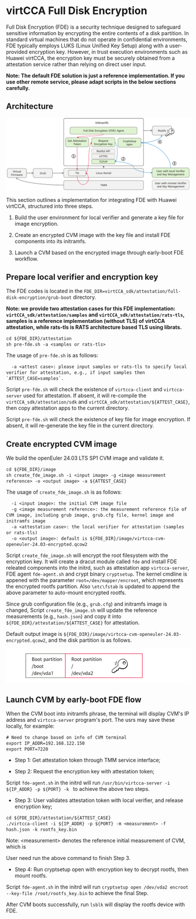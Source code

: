 # virtCCA Full Disk Encryption

Full Disk Encryption (FDE) is a security technique designed to safeguard sensitive information by encrypting the entire contents of a disk partition. In standard virtual machines that do not operate in confidential environments, FDE typically employs LUKS (Linux Unified Key Setup) along with a user-provided encryption key. However, in trust execution environments such as Huawei virtCCA, the encryption key must be securely obtained from a attestation service rather than relying on direct user input.

**Note: The default FDE solution is just a reference implementation. If you use other remote service, please adapt scripts in the below sections carefully.**


## Architecture

![](./doc/fde-arch.png)

This section outlines a implementation for integrating FDE with Huawei virtCCA, structured into three steps.

1. Build the user environment for local verifier and generate a key file for image encryption.

2. Create an encrypted CVM image with the key file and install FDE components into its initramfs.

3. Launch a CVM based on the encrypted image through early-boot FDE workflow.

## Prepare local verifier and encryption key

The FDE codes is located in the `FDE_DIR=virtCCA_sdk/attestation/full-disk-encryption/grub-boot` directory.

**Note: we provide two attestation cases for this FDE implementation: `virtCCA_sdk/attestation/samples` and `virtCCA_sdk/attestation/rats-tls`, samples is a reference implementation (without TLS) of virtCCA attestation, while rats-tls is RATS architecture based TLS using librats.**

```shell
cd ${FDE_DIR}/attestation
sh pre-fde.sh -a <samples or rats-tls>
```

The usage of `pre-fde.sh` is as follows:

```shell
  -a <attest case>: please input samples or rats-tls to specify local verifier for attestation, e.g., if input samples then `ATTEST_CASE=samples`.
```

Script `pre-fde.sh` will check the existence of `virtcca-client` and `virtcca-server` used for attestation. If absent, it will re-compile the `virtCCA_sdk/attestation/sdk` and `virtCCA_sdk/attestation/${ATTEST_CASE}`, then copy attestation apps to the current directory.

Script `pre-fde.sh` will check the existence of key file for image encryption. If absent, it will re-generate the key file in the current directory.

## Create encrypted CVM image

We build the openEuler 24.03 LTS SP1 CVM image and validate it. 

```shell
cd ${FDE_DIR}/image
sh create_fde_image.sh -i <input image> -g <image measurement reference> -o <output image> -a ${ATTEST_CASE}
```

The usage of `create_fde_image.sh` is as follows:

```shell
  -i <input image>: the initial CVM image file
  -g <image measurement reference>: the measurement reference file of CVM image, including grub image, grub.cfg file, kernel image and initramfs image 
  -a <attestation case>: the local verifier for attestation (samples or rats-tls) 
  -o <output image>: default is ${FDE_DIR}/image/virtcca-cvm-openeuler-24.03-encrypted.qcow2
```

Script `create_fde_image.sh` will encrypt the root filesystem with the encryption key. It will create a dracut module called `fde` and install FDE releated components into the initrd, such as attestation app `virtcca-server`, FDE agent `fde-agent.sh` and crypt binary `cryptsetup`. The kernel cmdline is appened with the parameter `root=/dev/mapper/encroot`, which represents the encrypted rootfs partition. Also `\etc\fstab` is updated to append the above parameter to auto-mount encrypted rootfs. 


Since grub configuration file (e.g., `grub.cfg`) and initramfs image is changed, Script `create_fde_image.sh` will update the reference measurements (e.g., `hash.json`) and copy it into `${FDE_DIR}/attestation/${ATTEST_CASE}` for attestation.

Default output image is `${FDE_DIR}/image/virtcca-cvm-openeuler-24.03-encrypted.qcow2`, and the disk partition is as follows.

![](./doc/disk-partition.png)

## Launch CVM by early-boot FDE flow

When the CVM boot into initramfs phrase, the terminal will display CVM's IP address and `virtcca-server` program's port. The usrs may save these locally, for example:

```shell
# Need to change based on info of CVM terminal
export IP_ADDR=192.168.122.150 
export PORT=7220
```

* Step 1: Get attestation token through TMM service interface;

* Step 2: Request the encryption key with attestation token;

Script `fde-agent.sh` in the initrd will run `/usr/bin/virtcca-server -i ${IP_ADDR} -p ${PORT} -k ` to achieve the above two steps.

* Step 3: User validates attestation token with local verifier, and release encryption key;

```shell
cd ${FDE_DIR}/attestation/${ATTEST_CASE}
./virtcca-client -i ${IP_ADDR} -p ${PORT} -m <measurement> -f hash.json -k rootfs_key.bin 
```

Note: \<measurement\> denotes the reference initial measurement of CVM, which is 

User need run the above command to finish Step 3.

* Step 4: Run cryptsetup open with encryption key to decrypt rootfs, then mount rootfs.

Script `fde-agent.sh` in the initrd will run `cryptsetup open /dev/vda2 encroot --key-file /root/rootfs_key.bin` to achieve the final Step.

After CVM boots successfully, run `lsblk` will display the rootfs device with FDE.
